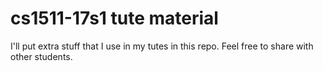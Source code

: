 # cs1511-17s1 tute material

I'll put extra stuff that I use in my tutes in this repo. Feel free to share with other students.
